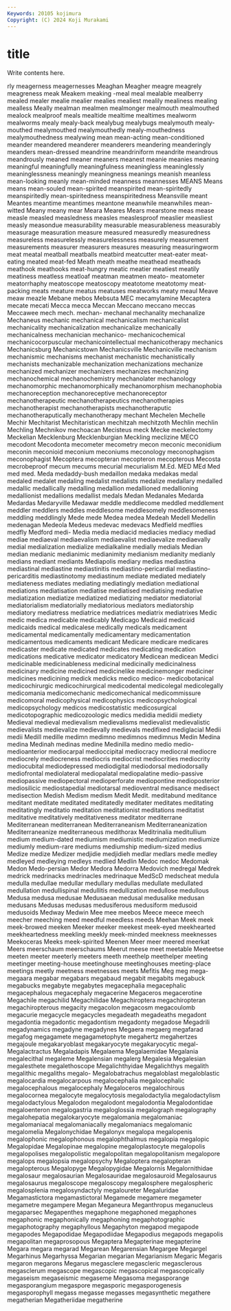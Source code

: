 ```yaml
---
Keywords: 20105 kojimura
Copyright: (C) 2024 Koji Murakami
---
```


# title

Write contents here.



rly meagerness meagernesses Meaghan Meagher meagre meagrely meagreness meak
Meakem meaking -meal meal mealable mealberry mealed mealer mealie mealier
mealies mealiest mealily mealiness mealing mealless Meally mealman mealmen mealmonger
mealmouth mealmouthed mealock mealproof meals mealtide mealtime mealtimes mealworm mealworms
mealy mealy-back mealybug mealybugs mealymouth mealy-mouthed mealymouthed mealymouthedly mealy-mouthedness mealymouthedness
mealywing mean mean-acting mean-conditioned meander meandered meanderer meanderers meandering meanderingly
meanders mean-dressed meandrine meandriniform meandrite meandrous meandrously meaned meaner meaners
meanest meanie meanies meaning meaningful meaningfully meaningfulness meaningless meaninglessly meaninglessness
meaningly meaningness meanings meanish meanless mean-looking meanly mean-minded meanness meannesses
MEANS Means means mean-souled mean-spirited meanspirited mean-spiritedly meanspiritedly mean-spiritedness meanspiritedness
Meansville meant Meantes meantime meantimes meantone meanwhile meanwhiles mean-witted Meany
meany mear Meara Meares Mears mearstone meas mease measle measled
measledness measles measlesproof measlier measliest measly measondue measurability measurable measurableness
measurably measurage measuration measure measured measuredly measuredness measureless measurelessly measurelessness
measurely measurement measurements measurer measurers measures measuring measuringworm meat meatal
meatball meatballs meatbird meatcutter meat-eater meat-eating meated meat-fed Meath meath
meathe meathead meatheads meathook meathooks meat-hungry meatic meatier meatiest meatily
meatiness meatless meatloaf meatman meatmen meato- meatometer meatorrhaphy meatoscope meatoscopy
meatotome meatotomy meat-packing meats meature meatus meatuses meatworks meaty meaul
Meave meaw meazle Mebane mebos Mebsuta MEC mecamylamine Mecaptera mecate
mecati Mecca mecca Meccan Meccano meccano meccas Meccawee mech mech.
mechan- mechanal mechanality mechanalize Mechaneus mechanic mechanical mechanicalism mechanicalist mechanicality
mechanicalization mechanicalize mechanically mechanicalness mechanician mechanico- mechanicochemical mechanicocorpuscular mechanicointellectual mechanicotherapy
mechanics Mechanicsburg Mechanicstown Mechanicsville Mechanicville mechanism mechanismic mechanisms mechanist mechanistic
mechanistically mechanists mechanizable mechanization mechanizations mechanize mechanized mechanizer mechanizers mechanizes
mechanizing mechanochemical mechanochemistry mechanolater mechanology mechanomorphic mechanomorphically mechanomorphism mechanophobia mechanoreception
mechanoreceptive mechanoreceptor mechanotherapeutic mechanotherapeutics mechanotherapies mechanotherapist mechanotherapists mechanotheraputic mechanotheraputically mechanotherapy
mechant Mechelen Mechelle Mechir Mechitarist Mechitaristican mechitzah mechitzoth Mechlin mechlin
Mechling Mechnikov mechoacan Mecisteus meck Mecke meckelectomy Meckelian Mecklenburg Mecklenburgian
Meckling meclizine MECO mecodont Mecodonta mecometer mecometry mecon meconic meconidium
meconin meconioid meconium meconiums meconology meconophagism meconophagist Mecoptera mecopteran mecopteron
mecopterous Mecosta mecrobeproof mecum mecums mecurial mecurialism M.Ed. MED MEd
Med med med. Meda medaddy-bush medaillon medaka medakas medal medaled
medalet medaling medalist medalists medalize medallary medalled medallic medallically medalling
medallion medallioned medallioning medallionist medallions medallist medals Medan Medanales Medarda
Medardas Medaryville Medawar meddle meddlecome meddled meddlement meddler meddlers meddles
meddlesome meddlesomely meddlesomeness meddling meddlingly Mede mede Medea medea Medeah
Medell Medellin medenagan Medeola Medeus medevac medevacs Medfield medflies medfly
Medford medi- Media media mediacid mediacies mediacy mediad mediae mediaeval
mediaevalism mediaevalist mediaevalize mediaevally medial medialization medialize medialkaline medially medials
Median median medianic medianimic medianimity medianism medianity medianly medians mediant
mediants Mediapolis mediary medias mediastina mediastinal mediastine mediastinitis mediastino-pericardial mediastino-pericarditis
mediastinotomy mediastinum mediate mediated mediately mediateness mediates mediating mediatingly mediation
mediational mediations mediatisation mediatise mediatised mediatising mediative mediatization mediatize mediatized
mediatizing mediator mediatorial mediatorialism mediatorially mediatorious mediators mediatorship mediatory mediatress
mediatrice mediatrices mediatrix mediatrixes Medic medic medica medicable medicably Medicago
Medicaid medicaid medicaids medical medicalese medically medicals medicament medicamental medicamentally
medicamentary medicamentation medicamentous medicaments medicant Medicare medicare medicares medicaster medicate
medicated medicates medicating medication medications medicative medicator medicatory Medicean medicean
Medici medicinable medicinableness medicinal medicinally medicinalness medicinary medicine medicined medicinelike
medicinemonger mediciner medicines medicining medick medicks medico medico- medicobotanical medicochirurgic
medicochirurgical medicodental medicolegal medicolegally medicomania medicomechanic medicomechanical medicommissure medicomoral medicophysical
medicophysics medicopsychological medicopsychology medicos medicostatistic medicosurgical medicotopographic medicozoologic medics medidia
medidii mediety Medieval medieval medievalism medievalisms medievalist medievalistic medievalists medievalize
medievally medievals medifixed mediglacial Medii medii Medill medille medimn medimno
medimnos medimnus Medin Medina medina Medinah medinas medine Medinilla medino
medio medio- medioanterior mediocarpal medioccipital mediocracy mediocral mediocre mediocrely mediocreness
mediocris mediocrist mediocrities mediocrity mediocubital mediodepressed mediodigital mediodorsal mediodorsally mediofrontal
mediolateral mediopalatal mediopalatine medio-passive mediopassive mediopectoral medioperforate mediopontine medioposterior mediosilicic
mediostapedial mediotarsal medioventral medisance medisect medisection Medish Medism medism Medit
Medit. meditabund meditance meditant meditate meditated meditatedly meditater meditates meditating
meditatingly meditatio meditation meditationist meditations meditatist meditative meditatively meditativeness meditator
mediterrane Mediterranean mediterranean Mediterraneanism Mediterraneanization Mediterraneanize mediterraneous medithorax Meditrinalia meditullium
medium medium-dated mediumism mediumistic mediumization mediumize mediumly medium-rare mediums mediumship
medium-sized medius Medize medize Medizer medjidie medjidieh medlar medlars medle
medley medleyed medleying medleys medlied Medlin Medoc medoc Medomak Medon
Medo-persian Medor Medora Medorra Medovich medregal Medrek medrick medrinacks medrinacles
medrinaque MedScD medscheat medula medulla medullae medullar medullary medullas medullate
medullated medullation medullispinal medullitis medullization medullose medullous Medusa medusa medusae
Medusaean medusal medusalike medusan medusans Medusas medusas medusiferous medusiform medusoid
medusoids Medway Medwin Mee mee meebos Meece meece meech meecher
meeching meed meedful meedless meeds Meehan Meek meek meek-browed meeken
Meeker meeker meekest meek-eyed meekhearted meekheartedness meekling meekly meek-minded meekness
meeknesses Meekoceras Meeks meek-spirited Meenen Meer meer meered meerkat Meers
meerschaum meerschaums Meerut meese meet meetable Meeteetse meeten meeter meeterly
meeters meeth meethelp meethelper meeting meetinger meeting-house meetinghouse meetinghouses meeting-place
meetings meetly meetness meetnesses meets Mefitis Meg meg mega- megaara
megabar megabars megabaud megabit megabits megabuck megabucks megabyte megabytes megacephalia
megacephalic megacephalous megacephaly megacerine Megaceros megacerotine Megachile megachilid Megachilidae Megachiroptera
megachiropteran megachiropterous megacity megacolon megacosm megacoulomb megacurie megacycle megacycles megadeath
megadeaths megadont megadontia megadontic megadontism megadonty megadose Megadrili megadynamics megadyne
megadynes Megaera megaerg megafarad megafog megagamete megagametophyte megahertz megahertzes megajoule
megakaryoblast megakaryocyte megakaryocytic megal- Megalactractus Megaladapis Megalaema Megalaemidae Megalania megalecithal
megaleme Megalensian megalerg Megalesia Megalesian megalesthete megalethoscope Megalichthyidae Megalichthys megalith
megalithic megaliths megalo- Megalobatrachus megaloblast megaloblastic megalocardia megalocarpous megalocephalia megalocephalic
megalocephalous megalocephaly Megaloceros megalochirous megalocornea megalocyte megalocytosis megalodactylia megalodactylism megalodactylous
Megalodon megalodont megalodontia Megalodontidae megaloenteron megalogastria megaloglossia megalograph megalography megalohepatia
megalokaryocyte megalomania megalomaniac megalomaniacal megalomaniacally megalomaniacs megalomanic megalomelia Megalonychidae Megalonyx
megalopa megalopenis megalophonic megalophonous megalophthalmus megalopia megalopic Megalopidae Megalopinae megalopine
megaloplastocyte megalopolis megalopolises megalopolistic megalopolitan megalopolitanism megalopore megalops megalopsia megalopsychy
Megaloptera megalopteran megalopterous Megalopyge Megalopygidae Megalornis Megalornithidae megalosaur megalosaurian Megalosauridae
megalosauroid Megalosaurus megalosaurus megaloscope megaloscopy megalosphere megalospheric megalosplenia megalosyndactyly megaloureter
Megaluridae Megamastictora megamastictoral Megamede megamere megameter megametre megampere Megan Meganeura
Meganthropus meganucleus megaparsec Megapenthes megaphone megaphoned megaphones megaphonic megaphonically megaphoning
megaphotographic megaphotography megaphyllous Megaphyton megapod megapode megapodes Megapodidae Megapodiidae Megapodius
megapods megapolis megapolitan megaprosopous Megaptera Megapterinae megapterine Megara megara megarad
Megarean Megarensian Megargee Megargel Megarhinus Megarhyssa Megarian megarian Megarianism Megaric
Megaris megaron megarons Megarus megasclere megascleric megasclerous megasclerum megascope megascopic
megascopical megascopically megaseism megaseismic megaseme Megasoma megasporange megasporangium megaspore megasporic
megasporogenesis megasporophyll megass megasse megasses megasynthetic megathere megatherian Megatheriidae megatherine
